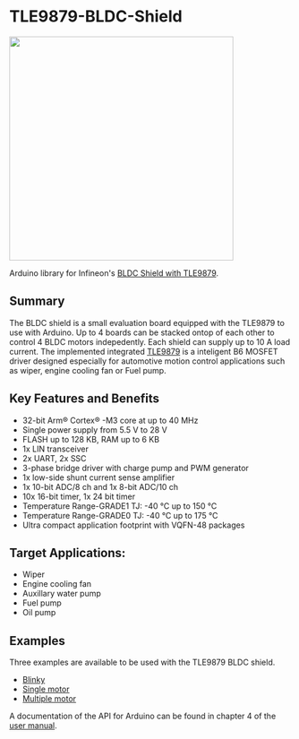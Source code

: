 # TLE9879-BLDC-Shield

<img src="https://github.com/Infineon/Assets/blob/master/Pictures/TLE9879_BLDC_shield.jpg" width="400">



Arduino library for Infineon's [BLDC Shield with TLE9879](https://www.infineon.com/cms/en/product/evaluation-boards/bldc_shield_tle9879/).

## Summary
The BLDC shield is a small evaluation board equipped with the TLE9879 to use with Arduino. Up to 4 boards can be stacked ontop of each other to control 4 BLDC motors indepedently. Each shield can supply up to 10 A load current. The implemented integrated [TLE9879](https://www.infineon.com/cms/en/product/microcontroller/embedded-power-ics-system-on-chip-/3-phase-bridge-driver-integrated-arm-cortex-m3/)
is a inteligent B6 MOSFET driver designed especially for automotive motion control applications such as wiper, engine cooling fan or Fuel pump.

## Key Features and Benefits
* 32-bit Arm® Cortex® -M3 core at up to 40 MHz
* Single power supply from 5.5 V to 28 V
* FLASH up to 128 KB, RAM up to 6 KB
* 1x LIN transceiver
* 2x UART, 2x SSC
* 3-phase bridge driver with charge pump and PWM generator
* 1x low-side shunt current sense amplifier
* 1x 10-bit ADC/8 ch and 1x 8-bit ADC/10 ch
* 10x 16-bit timer, 1x 24 bit timer
* Temperature Range-GRADE1 TJ: -40 °C up to 150 °C
* Temperature Range-GRADE0 TJ: -40 °C up to 175 °C
* Ultra compact application footprint with VQFN-48 packages


## Target Applications:
* Wiper
* Engine cooling fan
* Auxillary water pump
* Fuel pump
* Oil pump

## Examples
Three examples are available to be used with the TLE9879 BLDC shield.

* [Blinky](examples/bldc_shield_blinky_test/bldc_shield_blinky_test.ino)
* [Single motor](examples/bldc_shield_single_motor_test/bldc_shield_single_motor_test.ino)
* [Multiple motor](examples/bldc_shield_multiple_motor_test/bldc_shield_multiple_motor_test.ino)

A documentation of the API for Arduino can be found in chapter 4 of the [user manual](Infineon-BLDC_Shield_with_TLE9879QXA40_for_Arduino-UM.pdf).





